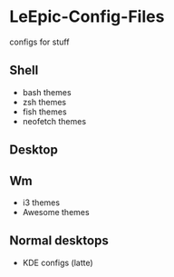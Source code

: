 # LeEpic-Config-Files
configs for stuff
## Shell
- bash themes
- zsh themes
- fish themes
- neofetch themes
## Desktop
## Wm
- i3 themes
- Awesome themes
## Normal desktops
- KDE configs (latte)

